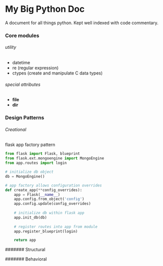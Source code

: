 My Big Python Doc
=================
A document for all things python. Kept well indexed with code commentary.

### Core modules
###### utility
- datetime
- re (regular expression)
- ctypes (create and manipulate C data types) 

###### special attributes
- __file__
- __dir__

### Design Patterns
###### Creational
flask app factory pattern

```python
from flask import Flask, blueprint
from flask.ext.mongoengine import MongoEngine
from app.routes import login

# initialize db object
db = MongoEngine()

# app factory allows configuration overrides
def create_app(**config_overrides):
    app = Flask(__name__)
    app.config.from_object('config')
    app.config.update(config_overrides)
    
    # initialize db within flask app
    app.init_db(db)
    
    # register routes into app from module
    app.register_blueprint(login)

    return app
```

####### Structural

####### Behavioral
